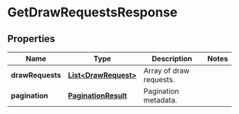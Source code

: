 

# GetDrawRequestsResponse


## Properties

| Name | Type | Description | Notes |
|------------ | ------------- | ------------- | -------------|
|**drawRequests** | [**List&lt;DrawRequest&gt;**](DrawRequest.md) | Array of draw requests. |  |
|**pagination** | [**PaginationResult**](PaginationResult.md) | Pagination metadata. |  |



